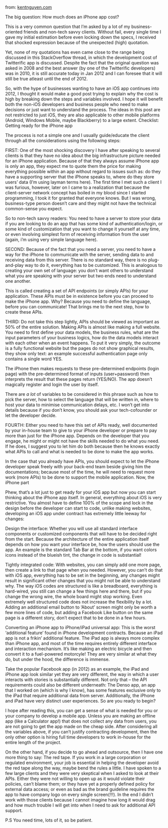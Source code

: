 from: [kentnguyen.com](http://kentnguyen.com/ios/what-does-it-take-to-make-an-ios-app/)

The big question: How much does an iPhone app cost?

This is a very common question that I’m asked by a lot of my business-oriented friends and non-tech savvy clients. Without fail, every single time I gave my initial estimation before even locking down the specs, I received that shocked expression because of the unexpected (high) quotation.

Yet, none of my quotations has even came close to the range being discussed in this StackOverflow thread, in which the development cost of Twitterific app is discussed. Despite the fact that the original question was asked in 2008 and the best answer (by one of the Twitterific developers) was in 2010, it is still accurate today in Jan 2012 and I can foresee that it will still be true atleast until the end of 2012.

So, with the hype of businesses wanting to have an iOS app continues into 2012, I thought it would make a good post trying to explain why the cost is high by breaking down the steps and variables involved. I hope it will benefit both the non-iOS developers and business people who need to make decisions or just want to understand the process. The ideas in this post are not restricted to just iOS, they are also applicable to other mobile platforms (Android, Windows Mobile, maybe Blackberry) to a large extent.
Checklist: Getting ready for the iPhone app

The process is not a simple one and I usually guide/educate the client through all the considerations using the following steps:

FIRST: One of the most shocking discovery I have after speaking to several clients is that they have no idea about the big infrastructure picture needed for an iPhone application. Because of that they always assume iPhone app is only an app, they expect me to quote them the price for making everything possible within an app without regard to issues such as: do they have a supporting server that the iPhone speaks to, where do they store users’ data (I’m using layman terms here). The first time I met such a client I was furious, however, later on I came to a realization that because the client-server network concept has boiled in my blood since I started programming, I took it for granted that everyone knows. But I was wrong, business-type person doesn’t care and they might not have the technical common-sense you expect.

So to non-tech savvy readers: You need to have a server to store your data if you are looking to do an app that has some kind of authentication/login, or some kind of customization that you want to change it yourself at any time, or even involving simplest form of receiving information from the user (again, i’m using very simple language here).

SECOND: Because of the fact that you need a server, you need to have a way for the iPhone to communicate with the server, sending data to and receiving data from this server. There is no standard way, there is no plug-and-play way to do it, everything has to be customized. This is analogous to creating your own set of language: you don’t want others to understand what you are speaking with your server but two ends need to understand one another.

This is called creating a set of API endpoints (or simply APIs) for your application. These APIs must be in existence before you can proceed to make the iPhone app. Why? Because you need to define the language, before you can communicate! That brings me to the next step, how to create these APIs.

THIRD: Do not take this step lightly, APIs should be viewed as important as 50% of the entire solution. Making APIs is almost like making a full website. You need to first define your data models, the business rules, what are the input parameters of your business logics, how do the data models interact with each other when an event happens. To put it very simply, the outcome is a fully functional website but the pages do not show graphical results, they show only text: an example successful authentication page only contains a single word YES.

The iPhone then makes requests to these pre-determined endpoints (login page) with the pre-determined format of inputs (user+password) then interprets the result that these pages return (YES/NO). The app doesn’t magically register and login the user by itself.

There are *a lot* of variables to be considered in this phrase such as how to pick the server, how to select the language that will be written in, where to host your data to minimise communication delays, etc. I won’t get into details because if you don’t know, you should ask your tech-cofounder or let the developer decide.

FOURTH: Either you need to have this set of APIs ready, well documented by your in-house team to give to your iPhone developer or prepare to pay more than just for the iPhone app. Depends on the developer that you engage, he might or might not have the skills needed to do what you need. If he does, I suggest you to let him do both because then he knows exactly what APIs to call and what is needed to be done to make the app works.

In the case that you already have APIs, you should expect to let the iPhone developer speak freely with your back-end team beside giving him the documentations; because most of the time, he will need to request more work (more APIs) to be done to support the mobile application.
Now, the iPhone part

Phew, that’s a lot just to get ready for your iOS app but now you can start thinking about the iPhone app itself. In general, everything about iOS is very restrictive. You almost have to define 100% of the scope and lock in the design before the developer can start to code, unlike making websites, developing an iOS app under contract has extremely little leeway for changes:

Design the interface: Whether you will use all standard interface components or customized components that will have to be decided right from the start. Because the architecture of the entire application itself depends on how you want your interface be, how the users should use the app. An example is the standard Tab Bar at the bottom, if you want colors icons instead of the blueish tint, the change in code is substantial!

Tightly integrated code: With websites, you can simply add one more page, then create a link to that page when you needed. However, you can’t do that with iOS app, everything has to be set in the beginning, any changes might result in significant other changes that you might not be able to understand why. The way iOS codes are structured is like a breadboard, everything is hard-wired, you still can change a few things here and there, but if you change the wrong wire, the whole board might stop working. Even extremely well structured code does not increase the flexibility by a lot. Adding an additional email button to ‘About’ screen might only be worth a few more lines of code, but adding a Facebook Like button on the same page is a different story, don’t expect that to be done in a few hours.

Converting an iPhone app to iPhone/iPad universal app: This is the worst ‘additional feature’ found in iPhone development contracts. Because an iPad app is not a frikin’ additional feature. The iPad app is always more complex than iPhone app, and most of the time requires entirely different interface and interaction mechanism. It’s like making an electric bicycle and then convert it to a fuel-powered motorcyle! They are very similar at what they do, but under the hood, the difference is immense.

Take the popular Facebook app (in 2012) as an example, the iPad and iPhone app look similar yet they are very different, the way in which a user interacts with stories is substantially different.
Not only that – the API requirements could also be different underneath: The Denso app, an app that I worked on (which is why I know), has some features exclusive only to the iPad that require additional data from server. Additionally, the iPhone and iPad have very distinct user experiences.
So are you ready to begin?

I hope after reading this, you can get a sense of what is needed for you or your company to develop a mobile app. Unless you are making an offline app (like a Calculator app!) that does not collect any data from users, you are not going to get the app made on the cheap side. After considering all the variables above, if you can’t justify contracting development, then the only other option is hiring full time developers to work in-house for the entire length of the project.

On the other hand, if you decide to go ahead and outsource, then I have one more thing to say: The red tape. If you work in a large corporation or regulated environment, your job is essential in helping the developer avoid the red tape along the way, maybe bend the rules a little. I have spoken to a few large clients and they were very skeptical when I asked to look at their APIs. Either they were not willing to open up as it would violate their policies, can’t blame them; or they have yet a properly defined policy for external data access; or even as bad as the brand guideline requires the app to have company logo on every single screen(!!!). In the end I didn’t work with those clients because I cannot imagine how long it would drag and how much trouble I will get into when I need to ask for additional API support.

P.S You need time, lots of it, so be patient.